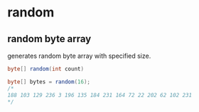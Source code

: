 # random

## random byte array

generates random byte array with specified size.

```csharp
byte[] random(int count)
```

```csharp
byte[] bytes = random(16);
/*
188 103 129 236 3 196 135 184 231 164 72 22 202 62 102 231
*/
```
